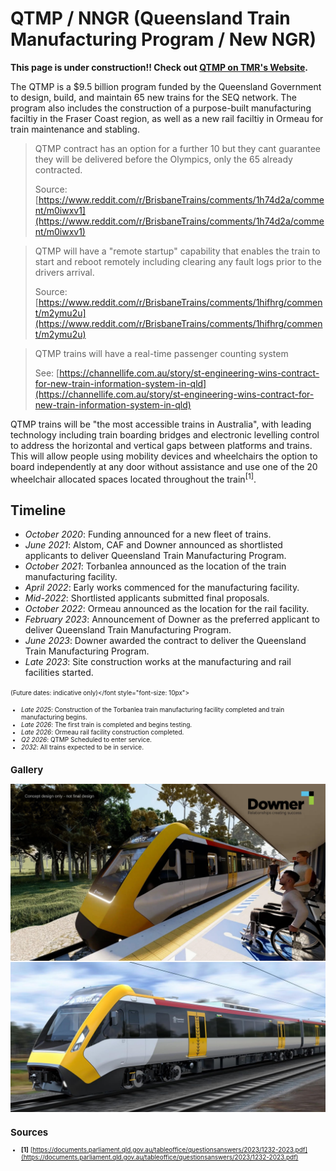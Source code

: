 # QTMP / NNGR (Queensland Train Manufacturing Program / New NGR)

**This page is under construction!! Check out [QTMP on TMR's Website](https://www.tmr.qld.gov.au/projects/programs/queensland-train-manufacturing-program).**

The QTMP is a $9.5 billion program funded by the Queensland Government to design, build, and maintain 65 new trains for the SEQ network. The program also includes the construction of a purpose-built manufacturing faciltiy in the Fraser Coast region, as well as a new rail faciltiy in Ormeau for train maintenance and stabling.

> QTMP contract has an option for a further 10 but they cant guarantee they will be delivered before the Olympics, only the 65 already contracted.
>
> Source: [https://www.reddit.com/r/BrisbaneTrains/comments/1h74d2a/comment/m0iwxv1](https://www.reddit.com/r/BrisbaneTrains/comments/1h74d2a/comment/m0iwxv1)

> QTMP will have a "remote startup" capability that enables the train to start and reboot remotely including clearing any fault logs prior to the drivers arrival.
>
> Source: [https://www.reddit.com/r/BrisbaneTrains/comments/1hifhrg/comment/m2ymu2u](https://www.reddit.com/r/BrisbaneTrains/comments/1hifhrg/comment/m2ymu2u)

> QTMP trains will have a real-time passenger counting system
>
> See: [https://channellife.com.au/story/st-engineering-wins-contract-for-new-train-information-system-in-qld](https://channellife.com.au/story/st-engineering-wins-contract-for-new-train-information-system-in-qld)

QTMP trains will be "the most accessible trains in Australia", with leading technology including train boarding bridges and electronic levelling control to address the horizontal and vertical gaps between platforms and trains. This will allow people using mobility devices and wheelchairs the option to board independently at any door without assistance and use one of the 20 wheelchair allocated spaces located throughout the train<sup>\[1\]</sup>.

## Timeline

- _October 2020_: Funding announced for a new fleet of trains.
- _June 2021_: Alstom, CAF and Downer announced as shortlisted applicants to deliver Queensland Train Manufacturing Program.
- _October 2021_: Torbanlea announced as the location of the train manufacturing facility.
- _April 2022_: Early works commenced for the manufacturing facility.
- _Mid-2022_: Shortlisted applicants submitted final proposals.
- _October 2022_: Ormeau announced as the location for the rail facility.
- _February 2023_: Announcement of Downer as the preferred applicant to deliver Queensland Train Manufacturing Program.
- _June 2023_: Downer awarded the contract to deliver the Queensland Train Manufacturing Program.
- _Late 2023_: Site construction works at the manufacturing and rail facilities started.

<font style="font-size: 10px">(Future dates: indicative only)</font style="font-size: 10px">

- _Late 2025_: Construction of the Torbanlea train manufacturing facility completed and train manufacturing begins.
- _Late 2026_: The first train is completed and begins testing.
- _Late 2026_: Ormeau rail facility construction completed.
- _Q2 2026_: QTMP Scheduled to enter service.
- _2032_: All trains expected to be in service.

## Gallery

![QTMP Concept](../media/QTMP_1.webp)
![QTMP Concept](../media/QTMP_2.jpeg)

## Sources

- **\[1\]** [https://documents.parliament.qld.gov.au/tableoffice/questionsanswers/2023/1232-2023.pdf](https://documents.parliament.qld.gov.au/tableoffice/questionsanswers/2023/1232-2023.pdf)
